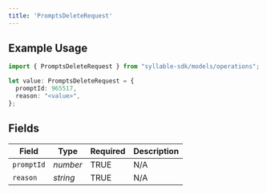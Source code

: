 ```yaml
---
title: 'PromptsDeleteRequest'
---
```


## Example Usage

```typescript
import { PromptsDeleteRequest } from "syllable-sdk/models/operations";

let value: PromptsDeleteRequest = {
  promptId: 965517,
  reason: "<value>",
};
```

## Fields

| Field              | Type               | Required           | Description        |
| ------------------ | ------------------ | ------------------ | ------------------ |
| `promptId`         | *number*           | TRUE | N/A                |
| `reason`           | *string*           | TRUE | N/A                |